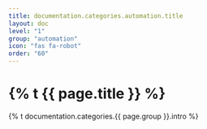 ```yaml
---
title: documentation.categories.automation.title
layout: doc
level: "1"
group: "automation"
icon: "fas fa-robot"
order: "60"
---
```


# {% t {{ page.title }} %}

{% t documentation.categories.{{ page.group }}.intro %}
